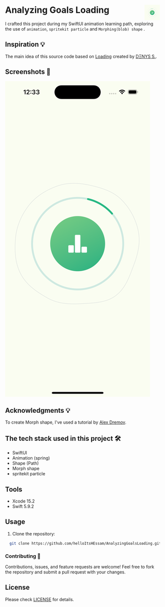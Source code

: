 # Analyzing Goals Loading <img alt="Logo" src="/icon.png" align="right" height="50">

I crafted this project during my SwiftUI animation learning path, exploring the use of ```animation```, ```spritekit particle``` and ```Morphing(blob) shape``` .

## Inspiration 💡

The main idea of this source code based on [Loading](https://dribbble.com/shots/18701721-Loading) created by [DΞNYS S.](https://dribbble.com/sergushkindotcom).

## Screenshots 🌃

<img alt="animation screenshot" src="screenshot.png">

## Acknowledgments 💡
To create Morph shape, I've used a tutorial by [Alex Dremov](https://alexdremov.me/swiftui-advanced-animation/).

## The tech stack used in this project 🛠

- SwiftUI
- Animation (spring)
- Shape (Path)
- Morph shape
- spritekit particle

## Tools

- Xcode 15.2
- Swift 5.9.2

## Usage

1. Clone the repository:

  ``` bash
    git clone https://github.com/helloItsHEssam/AnalyzingGoalsLoading.git
  ```

###  Contributing 🤝

Contributions, issues, and feature requests are welcome! Feel free to fork the repository and submit a pull request with your changes.

## License

Please check [LICENSE](LICENSE) for details.